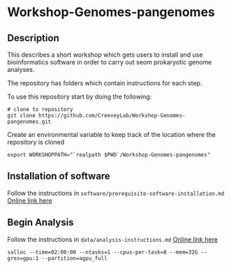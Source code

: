 # Workshop-Genomes-pangenomes

## Description

This describes a short workshop which gets users to install and use bioinformatics software in order to carry out seom prokaryotic genome analyses.

The repository has folders which contain instructions for each step.

To use this repository start by doing the following:

```
# clone to repository
git clone https://github.com/CreeveyLab/Workshop-Genomes-pangenomes.git

```

Create an environmental variable to keep track of the location where the repository is cloned

```
export WORKSHOPPATH="`realpath $PWD`/Workshop-Genomes-pangenomes"
```

## Installation of software

Follow the instructions in `software/prerequisite-software-installation.md` [Online link here](https://github.com/CreeveyLab/Workshop-Genomes-pangenomes/blob/main/software/prerequisite-software-installation.md)

## Begin Analysis

Follow the instructions in `data/analysis-instructions.md` [Online link here](https://github.com/CreeveyLab/Workshop-Genomes-pangenomes/blob/main/data/analysis-instructions.md)



```
salloc --time=02:00:00 --ntasks=1 --cpus-per-task=8 --mem=32G --gres=gpu:1 --partition=agpu_full
```

